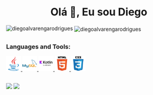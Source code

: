 <h1 align="center">Olá 👋, Eu sou Diego</h1>

<p><img align="left" src="https://github-readme-stats.vercel.app/api/top-langs?username=diegoalvarengarodrigues&show_icons=true&locale=en&layout=compact" alt="diegoalvarengarodrigues" /></p>

<p>&nbsp;<img align="center" src="https://github-readme-stats.vercel.app/api?username=diegoalvarengarodrigues&show_icons=true&locale=en" alt="diegoalvarengarodrigues" /></p>

##

<h3 align="left">Languages and Tools:</h3>

  <p align="left">  
  <a href="https://www.java.com" target="_blank" rel="noreferrer"> <img src="https://raw.githubusercontent.com/devicons/devicon/master/icons/java/java-original.svg" alt="java" width="40" height="40"/> </a>
  <a href="https://www.mysql.com" target="_blank" rel="noreferrer"> <img src="https://raw.githubusercontent.com/devicons/devicon/master/icons/mysql/mysql-original-wordmark.svg" alt="mysql" width="40" height="40"/> </a> 
  <a href="https://kotlinlang.org/" target="_blank" rel="noreferrer"> <img src="https://raw.githubusercontent.com/devicons/devicon/master/icons/kotlin/kotlin-original-wordmark.svg" alt="kotlin" width="40" height="40"/> </a>
  <a href="https://www.w3.org/html/" target="_blank" rel="noreferrer"> <img src="https://raw.githubusercontent.com/devicons/devicon/master/icons/html5/html5-original-wordmark.svg" alt="html5" width="40" height="40"/> </a>
  <a href="https://www.w3schools.com/css/" target="_blank" rel="noreferrer"> <img src="https://raw.githubusercontent.com/devicons/devicon/master/icons/css3/css3-original-wordmark.svg" alt="css3" width="40" height="40"/> </a>   

##

  <div>
  <a href = "mailto:diegoalvarengarodrigues@gmail.com"><img src="https://img.shields.io/badge/-Gmail-%23333?style=for-the-badge&logo=gmail&logoColor=white" target="_blank"></a>
  <a href="https://www.linkedin.com/in/diego-alvarenga-rodrigues-02b9b31a4/" target="_blank"><img src="https://img.shields.io/badge/-LinkedIn-%230077B5?style=for-the-badge&logo=linkedin&logoColor=white" target="_blank"></a>
  </div>